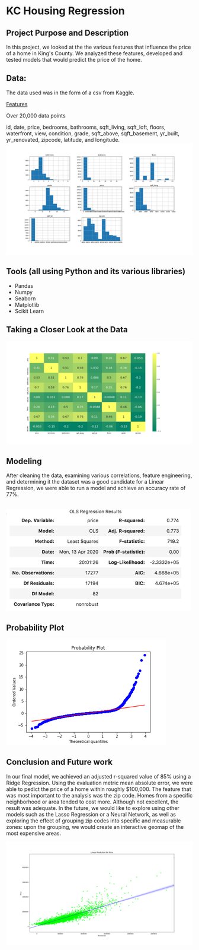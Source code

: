 # KC Housing Regression

## Project Purpose and Description

In this project, we looked at the the various features that influence the price of a home in King's County.  We analyzed these features, developed and tested models that would predict the price of the home.

## Data:
The data used was in the form of a csv from Kaggle.

<ins> Features </ins>

Over 20,000 data points

id, date, price, bedrooms, bathrooms, sqft_living, sqft_loft, floors, waterfront, view, condition, grade, sqft_above, sqft_basement, yr_built, yr_renovated, zipcode, latitude, and longitude. 
![](images/hist.png)

	
## Tools (all using Python and its various libraries)
   - Pandas
   - Numpy
   - Seaborn
   - Matplotlib
   - Scikit Learn
   
## Taking a Closer Look at the Data
![](images/corr.png)

## Modeling
After cleaning the data, examining various correlations, feature engineering, and determining it the dataset was a good candidate for a Linear Regression, we were able to run a model and achieve an accuracy rate of 77%. 

<br/>
 
<img src="images/ols_results.png" width="500">

## Probability Plot
![](images/qqplot.png)

## Conclusion and Future work

In our final model, we achieved an adjusted r-squared value of 85% using a Ridge Regression.  Using the evaluation metric mean absolute error, we were able to pedict the price of a home within roughly $100,000.  The feature that was most important to the analysis was the zip code.  Homes from a specific neighborhood or area tended to cost more. Although not excellent, the result was adequate.  In the future, we would like to explore using other models such as the Lasso Regression or a Neural Network, as well as exploring the effect of grouping zip codes into specific and measurable zones:  upon the grouping, we would create an interactive geomap of the most expensive areas. 


![](images/lrprediction.png)
